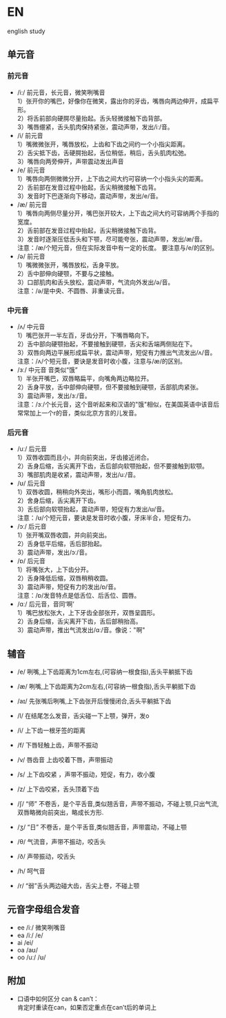 # EN
english study

## 单元音
### 前元音
- /i:/ 前元音，长元音，微笑咧嘴音  
1）张开你的嘴巴，好像你在微笑，露出你的牙齿，嘴唇向两边伸开，成扁平形。  
2）将舌前部向硬腭尽量抬起。舌头轻微接触下齿背部。  
3）嘴唇绷紧，舌头肌肉保持紧张，震动声带，发出/iː/音。  
- /i/ 前元音  
1）嘴微微张开，嘴唇放松，上齿和下齿之间约一个小指尖距离。  
2）舌尖抵下齿，舌硬腭抬起，舌位稍低，稍后，舌头肌肉松弛。  
3）嘴唇向两旁伸开，声带震动发出声音  
- /e/ 前元音  
1）嘴唇向两侧微微分开，上下齿之间大约可容纳一个小指头尖的距离。  
2）舌前部在发音过程中抬起，舌尖稍微接触下齿背。  
3）发音时下巴逐渐向下移动，震动声带，发出/e/音。  
- /æ/ 前元音  
1）嘴唇向两侧尽量分开，嘴巴张开较大，上下齿之间大约可容纳两个手指的宽度。  
2）舌前部在发音过程中抬起，舌尖稍微接触下齿背。  
3）发音时逐渐压低舌头和下颚，尽可能夸张，震动声带，发出/æ/音。  
注意：/æ/个短元音，但在实际发音中有一定的长度。 要注意与/e/的区别。  
- /ə/ 前元音  
1）嘴微微张开，嘴唇放松，舌身平放。  
2）舌中部伸向硬颚，不要与之接触。  
3）口部肌肉和舌头放松，震动声带，气流向外发出/ə/音。  
注意：/ə/是中央、不圆唇、非重读元音。  
### 中元音  
- /ʌ/ 中元音  
1）嘴巴张开一半左百，牙齿分开，下嘴唇略向下。  
2）舌中部向硬颚抬起，不要接触到硬颚，舌尖和舌端两侧贴在下。  
3）双唇向两边平展形成扁平状，震动声带，短促有力推出气流发出/ʌ/音。  
注意：/ʌ/个短元音，要诀是发音时收小腹，注意与/æ/的区别。  
- /ɜː/ 中元音   音类似“饿”  
1）半张开嘴巴，双唇略扁平，向嘴角两边略拉开。  
2）舌身平放，舌中部伸向硬颚，但不要接触到硬颚，舌部肌肉紧张。  
3）震动声带，发出/ɜː/音。  
注意：/ɜː/个长元音，这个音听起来和汉语的"饿"相似，在美国英语中该音后常常加上一个r的音，类似北京方言的儿发音。  
### 后元音  
- /uː/ 后元音  
1）双唇收圆而且小，并向前突出，牙齿接近闭合。  
2）舌身后缩，舌尖离开下齿，舌后部向软颚抬起，但不要接触到软颚。  
3）嘴部肌肉是收紧，震动声带，发出/uː/音。  
- /ʊ/ 后元音  
1）双唇收圆，稍稍向外突出，嘴形小而圆，嘴角肌肉放松。  
2）舍身后缩，舌尖离开下齿。  
3）舌后部向软颚抬起，震动声带，短促有力发出/ʊ/音。  
注意：/ʊ/个短元音，要诀是发音时收小腹，牙床半合，短促有力。  
- /ɔː/ 后元音  
1）张开嘴双唇收圆，并向前突出。  
2）舌身低平后缩，舌后部抬起。  
3）震动声带，发出/ɔː/音。  
- /ɒ/ 后元音  
1）将嘴张大，上下齿分开。  
2）舌身降低后缩，双唇稍稍收圆。  
3）震动声带，短促有力的发出/ɒ/音。  
注意：/ɒ/发音特点是低舌位、后舌位、圆唇。  
- /ɑː/ 后元音，音同‘啊’  
1）嘴巴放松张大，上下牙齿全部张开，双唇呈圆形。  
2）舌身后缩，舌尖离开下齿，舌后部稍抬高。  
3）震动声带，推出气流发出/ɑː/音。像说："啊"  
## 辅音  
- /e/  咧嘴,上下齿距离为1cm左右,(可容纳一根食指),舌头平躺抵下齿  
- /æ/  咧嘴,上下齿距离为2cm左右,(可容纳一根食指),舌头平躺抵下齿  
- /aɪ/ 先张嘴后咧嘴,上下齿张开后慢慢闭合,舌头平躺抵下齿  


- /l/  在结尾怎么发音，舌尖碰一下上颚，弹开，发o  
- /i/  上下齿一根牙签的距离  
- /f/  下唇轻触上齿，声带不振动   
- /v/  唇齿音 上齿咬着下唇，声带振动  
- /s/  上下齿咬紧 ，声带不振动，短促，有力，收小腹  
- /z/  上下齿咬紧，舌头顶着下齿  

- /ʃ/  “师” 不卷舌，是个平舌音,类似翘舌音，声带不振动，不碰上颚,只出气流,双唇略微向前突出，略成长方形.  
- /ʒ/  “日” 不卷舌，是个平舌音,类似翘舌音，声带震动，不碰上颚  
- /θ/  气流音，声带不振动，咬舌头  
- /ð/  声带振动，咬舌头  

- /h/  呵气音  
- /r/  “弱”舌头两边碰大齿，舌尖上卷，不碰上颚   

## 元音字母组合发音
- ee /iː/ 微笑咧嘴音
- ea /iː/
     /e/
- ai /ei/
- oa /aʊ/  
- oo /uː/
     /ʊ/

## 附加
- 口语中如何区分 can & can’t：   
肯定时重读在can，如果否定重点在can’t后的单词上   
